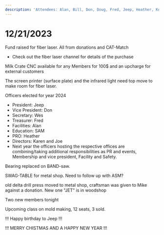 ```yaml
---
description: 'Attendees: Alan, Bill, Don, Doug, Fred, Jeep, Heather, Kelly, Sam, Mikey, Will'
---
```


# 12/21/2023

Fund raised for fiber laser. All from donations and CAT-Match&#x20;

* Check out the fiber laser channel for details of the purchase

Milk Crate CNC available for any Members for 100$ and an upcharge for external customers

The screen printer (surface plate) and the infrared light need top move to make room for fiber laser.

Officers elected for year 2024

* President: Jeep
* Vice President: Don
* Secretary: Wes
* Treasurer: Fred
* Facilities: Alan
* Education: SAM
* PRO: Heather
* Directors: Karen and Joe
* Next year the officers hosting the respective offices are combining/taking additional responsibilities as PR and events, Membership and vice president, Facility and Safety.

Bearing replaced on BAND-saw.

SWAG-TABLE for metal shop. Need to follow up with ASM?

old delta drill press moved to metal shop, craftsman was given to Mike against a donation. New one "JET" is in woodshop

Two new members tonight

Upcoming class on mold making, 12 seats, 3 sold.

!!!  Happy birthday to Jeep  !!!

!!!  MERRY CHISTMAS AND A HAPPY NEW YEAR  !!!

